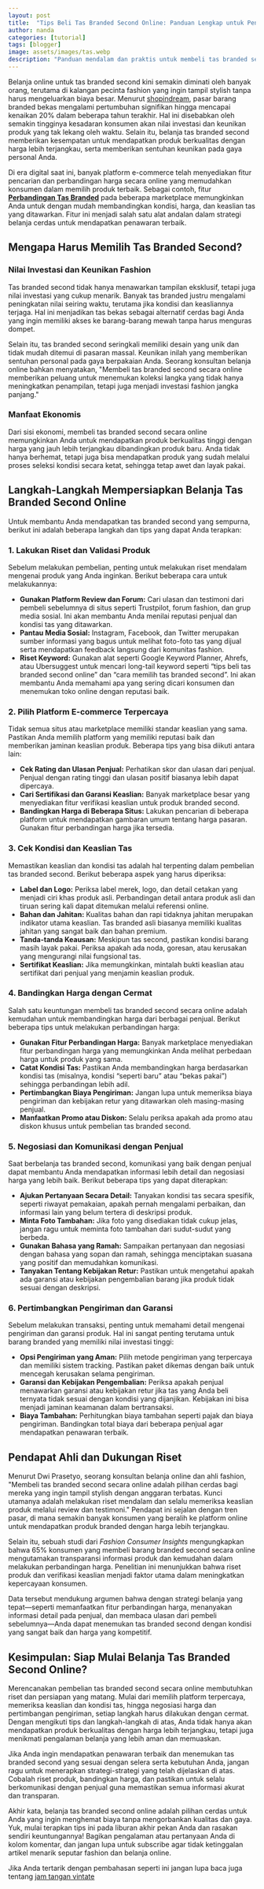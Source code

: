 ```yaml
---
layout: post
title:  "Tips Beli Tas Branded Second Online: Panduan Lengkap untuk Penawaran Terbaik"
author: nanda
categories: [tutorial]
tags: [blogger]
image: assets/images/tas.webp
description: "Panduan mendalam dan praktis untuk membeli tas branded second online dengan tips riset produk, pengecekan keaslian, negosiasi harga, dan pertimbangan pengiriman yang tepat"
---
```


Belanja online untuk tas branded second kini semakin diminati oleh banyak orang, terutama di kalangan pecinta fashion yang ingin tampil stylish tanpa harus mengeluarkan biaya besar. Menurut [shopindream](http://www.shopindream.net/), pasar barang branded bekas mengalami pertumbuhan signifikan hingga mencapai kenaikan 20% dalam beberapa tahun terakhir. Hal ini disebabkan oleh semakin tingginya kesadaran konsumen akan nilai investasi dan keunikan produk yang tak lekang oleh waktu. Selain itu, belanja tas branded second memberikan kesempatan untuk mendapatkan produk berkualitas dengan harga lebih terjangkau, serta memberikan sentuhan keunikan pada gaya personal Anda.

Di era digital saat ini, banyak platform e-commerce telah menyediakan fitur pencarian dan perbandingan harga secara online yang memudahkan konsumen dalam memilih produk terbaik. Sebagai contoh, fitur **[Perbandingan Tas Branded](http://www.shopindream.net/2025/02/06/perbandingan-tas-branded-gucci-louis-vuitton-atau-prada/)** pada beberapa marketplace memungkinkan Anda untuk dengan mudah membandingkan kondisi, harga, dan keaslian tas yang ditawarkan. Fitur ini menjadi salah satu alat andalan dalam strategi belanja cerdas untuk mendapatkan penawaran terbaik.

## Mengapa Harus Memilih Tas Branded Second?

### Nilai Investasi dan Keunikan Fashion

Tas branded second tidak hanya menawarkan tampilan eksklusif, tetapi juga nilai investasi yang cukup menarik. Banyak tas branded justru mengalami peningkatan nilai seiring waktu, terutama jika kondisi dan keasliannya terjaga. Hal ini menjadikan tas bekas sebagai alternatif cerdas bagi Anda yang ingin memiliki akses ke barang-barang mewah tanpa harus menguras dompet. 

Selain itu, tas branded second seringkali memiliki desain yang unik dan tidak mudah ditemui di pasaran massal. Keunikan inilah yang memberikan sentuhan personal pada gaya berpakaian Anda. Seorang konsultan belanja online bahkan menyatakan, "Membeli tas branded second secara online memberikan peluang untuk menemukan koleksi langka yang tidak hanya meningkatkan penampilan, tetapi juga menjadi investasi fashion jangka panjang." 

### Manfaat Ekonomis

Dari sisi ekonomi, membeli tas branded second secara online memungkinkan Anda untuk mendapatkan produk berkualitas tinggi dengan harga yang jauh lebih terjangkau dibandingkan produk baru. Anda tidak hanya berhemat, tetapi juga bisa mendapatkan produk yang sudah melalui proses seleksi kondisi secara ketat, sehingga tetap awet dan layak pakai.

## Langkah-Langkah Mempersiapkan Belanja Tas Branded Second Online

Untuk membantu Anda mendapatkan tas branded second yang sempurna, berikut ini adalah beberapa langkah dan tips yang dapat Anda terapkan:

### 1. Lakukan Riset dan Validasi Produk

Sebelum melakukan pembelian, penting untuk melakukan riset mendalam mengenai produk yang Anda inginkan. Berikut beberapa cara untuk melakukannya:

- **Gunakan Platform Review dan Forum:** Cari ulasan dan testimoni dari pembeli sebelumnya di situs seperti Trustpilot, forum fashion, dan grup media sosial. Ini akan membantu Anda menilai reputasi penjual dan kondisi tas yang ditawarkan.
- **Pantau Media Sosial:** Instagram, Facebook, dan Twitter merupakan sumber informasi yang bagus untuk melihat foto-foto tas yang dijual serta mendapatkan feedback langsung dari komunitas fashion.
- **Riset Keyword:** Gunakan alat seperti Google Keyword Planner, Ahrefs, atau Ubersuggest untuk mencari long-tail keyword seperti “tips beli tas branded second online” dan “cara memilih tas branded second”. Ini akan membantu Anda memahami apa yang sering dicari konsumen dan menemukan toko online dengan reputasi baik.

### 2. Pilih Platform E-commerce Terpercaya

Tidak semua situs atau marketplace memiliki standar keaslian yang sama. Pastikan Anda memilih platform yang memiliki reputasi baik dan memberikan jaminan keaslian produk. Beberapa tips yang bisa diikuti antara lain:

- **Cek Rating dan Ulasan Penjual:** Perhatikan skor dan ulasan dari penjual. Penjual dengan rating tinggi dan ulasan positif biasanya lebih dapat dipercaya.
- **Cari Sertifikasi dan Garansi Keaslian:** Banyak marketplace besar yang menyediakan fitur verifikasi keaslian untuk produk branded second.
- **Bandingkan Harga di Beberapa Situs:** Lakukan pencarian di beberapa platform untuk mendapatkan gambaran umum tentang harga pasaran. Gunakan fitur perbandingan harga jika tersedia.

### 3. Cek Kondisi dan Keaslian Tas

Memastikan keaslian dan kondisi tas adalah hal terpenting dalam pembelian tas branded second. Berikut beberapa aspek yang harus diperiksa:

- **Label dan Logo:** Periksa label merek, logo, dan detail cetakan yang menjadi ciri khas produk asli. Perbandingan detail antara produk asli dan tiruan sering kali dapat ditemukan melalui referensi online.
- **Bahan dan Jahitan:** Kualitas bahan dan rapi tidaknya jahitan merupakan indikator utama keaslian. Tas branded asli biasanya memiliki kualitas jahitan yang sangat baik dan bahan premium.
- **Tanda-tanda Keausan:** Meskipun tas second, pastikan kondisi barang masih layak pakai. Periksa apakah ada noda, goresan, atau kerusakan yang mengurangi nilai fungsional tas.
- **Sertifikat Keaslian:** Jika memungkinkan, mintalah bukti keaslian atau sertifikat dari penjual yang menjamin keaslian produk.

### 4. Bandingkan Harga dengan Cermat

Salah satu keuntungan membeli tas branded second secara online adalah kemudahan untuk membandingkan harga dari berbagai penjual. Berikut beberapa tips untuk melakukan perbandingan harga:

- **Gunakan Fitur Perbandingan Harga:** Banyak marketplace menyediakan fitur perbandingan harga yang memungkinkan Anda melihat perbedaan harga untuk produk yang sama.
- **Catat Kondisi Tas:** Pastikan Anda membandingkan harga berdasarkan kondisi tas (misalnya, kondisi “seperti baru” atau “bekas pakai”) sehingga perbandingan lebih adil.
- **Pertimbangkan Biaya Pengiriman:** Jangan lupa untuk memeriksa biaya pengiriman dan kebijakan retur yang ditawarkan oleh masing-masing penjual.
- **Manfaatkan Promo atau Diskon:** Selalu periksa apakah ada promo atau diskon khusus untuk pembelian tas branded second.

### 5. Negosiasi dan Komunikasi dengan Penjual

Saat berbelanja tas branded second, komunikasi yang baik dengan penjual dapat membantu Anda mendapatkan informasi lebih detail dan negosiasi harga yang lebih baik. Berikut beberapa tips yang dapat diterapkan:

- **Ajukan Pertanyaan Secara Detail:** Tanyakan kondisi tas secara spesifik, seperti riwayat pemakaian, apakah pernah mengalami perbaikan, dan informasi lain yang belum tertera di deskripsi produk.
- **Minta Foto Tambahan:** Jika foto yang disediakan tidak cukup jelas, jangan ragu untuk meminta foto tambahan dari sudut-sudut yang berbeda.
- **Gunakan Bahasa yang Ramah:** Sampaikan pertanyaan dan negosiasi dengan bahasa yang sopan dan ramah, sehingga menciptakan suasana yang positif dan memudahkan komunikasi.
- **Tanyakan Tentang Kebijakan Retur:** Pastikan untuk mengetahui apakah ada garansi atau kebijakan pengembalian barang jika produk tidak sesuai dengan deskripsi.

### 6. Pertimbangkan Pengiriman dan Garansi

Sebelum melakukan transaksi, penting untuk memahami detail mengenai pengiriman dan garansi produk. Hal ini sangat penting terutama untuk barang branded yang memiliki nilai investasi tinggi:

- **Opsi Pengiriman yang Aman:** Pilih metode pengiriman yang terpercaya dan memiliki sistem tracking. Pastikan paket dikemas dengan baik untuk mencegah kerusakan selama pengiriman.
- **Garansi dan Kebijakan Pengembalian:** Periksa apakah penjual menawarkan garansi atau kebijakan retur jika tas yang Anda beli ternyata tidak sesuai dengan kondisi yang dijanjikan. Kebijakan ini bisa menjadi jaminan keamanan dalam bertransaksi.
- **Biaya Tambahan:** Perhitungkan biaya tambahan seperti pajak dan biaya pengiriman. Bandingkan total biaya dari beberapa penjual agar mendapatkan penawaran terbaik.

## Pendapat Ahli dan Dukungan Riset

Menurut Dwi Prasetyo, seorang konsultan belanja online dan ahli fashion, "Membeli tas branded second secara online adalah pilihan cerdas bagi mereka yang ingin tampil stylish dengan anggaran terbatas. Kunci utamanya adalah melakukan riset mendalam dan selalu memeriksa keaslian produk melalui review dan testimoni." Pendapat ini sejalan dengan tren pasar, di mana semakin banyak konsumen yang beralih ke platform online untuk mendapatkan produk branded dengan harga lebih terjangkau.

Selain itu, sebuah studi dari *Fashion Consumer Insights* mengungkapkan bahwa 65% konsumen yang membeli barang branded second secara online mengutamakan transparansi informasi produk dan kemudahan dalam melakukan perbandingan harga. Penelitian ini menunjukkan bahwa riset produk dan verifikasi keaslian menjadi faktor utama dalam meningkatkan kepercayaan konsumen.

Data tersebut mendukung argumen bahwa dengan strategi belanja yang tepat—seperti memanfaatkan fitur perbandingan harga, menanyakan informasi detail pada penjual, dan membaca ulasan dari pembeli sebelumnya—Anda dapat menemukan tas branded second dengan kondisi yang sangat baik dan harga yang kompetitif.


## Kesimpulan: Siap Mulai Belanja Tas Branded Second Online?

Merencanakan pembelian tas branded second secara online membutuhkan riset dan persiapan yang matang. Mulai dari memilih platform terpercaya, memeriksa keaslian dan kondisi tas, hingga negosiasi harga dan pertimbangan pengiriman, setiap langkah harus dilakukan dengan cermat. Dengan mengikuti tips dan langkah-langkah di atas, Anda tidak hanya akan mendapatkan produk berkualitas dengan harga lebih terjangkau, tetapi juga menikmati pengalaman belanja yang lebih aman dan memuaskan.

Jika Anda ingin mendapatkan penawaran terbaik dan menemukan tas branded second yang sesuai dengan selera serta kebutuhan Anda, jangan ragu untuk menerapkan strategi-strategi yang telah dijelaskan di atas. Cobalah riset produk, bandingkan harga, dan pastikan untuk selalu berkomunikasi dengan penjual guna memastikan semua informasi akurat dan transparan.

Akhir kata, belanja tas branded second online adalah pilihan cerdas untuk Anda yang ingin menghemat biaya tanpa mengorbankan kualitas dan gaya. Yuk, mulai terapkan tips ini pada liburan akhir pekan Anda dan rasakan sendiri keuntungannya! Bagikan pengalaman atau pertanyaan Anda di kolom komentar, dan jangan lupa untuk subscribe agar tidak ketinggalan artikel menarik seputar fashion dan belanja online.

Jika Anda tertarik dengan pembahasan seperti ini jangan lupa baca juga tentang [jam tangan vintate](https://pediaku.id/jam-tangan-vintage-modern/)

